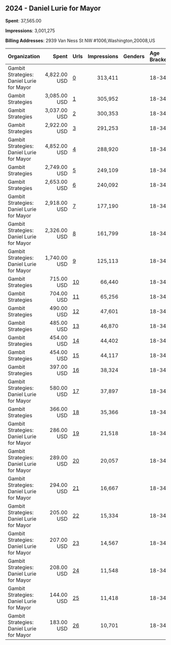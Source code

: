 ## 2024 - Daniel Lurie for Mayor 
**Spent**: 37,565.00

**Impressions**: 3,001,275

**Billing Addresses**: 2939 Van Ness St NW #1006,Washington,20008,US

|Organization|Spent|Urls|Impressions|Genders|Age Brackets|Country Codes|
|:---|---:|:---|---:|:---|:---|:---|
|Gambit Strategies: Daniel Lurie for Mayor|4,822.00 USD|[0](https://www.snap.com/political-ads/asset/90413b9e2a087a9c49630a9e265d4f5f7b66fdebdabb42b15bd95ef45d71df4a?mediaType=mp4)|313,411||18-34|united states|
|Gambit Strategies|3,085.00 USD|[1](https://www.snap.com/political-ads/asset/f2ca4deed3db04e607b01da07d7932815f7ff123e0354f95ee8ea5627a0837f9?mediaType=png)|305,952||18-34|united states|
|Gambit Strategies|3,037.00 USD|[2](https://www.snap.com/political-ads/asset/8b8ddf66bc8e8c2d5d18752bfa0ac2c4f196d3ce1a1755f9dbff79460be754ae?mediaType=png)|300,353||18-34|united states|
|Gambit Strategies|2,922.00 USD|[3](https://www.snap.com/political-ads/asset/aaebade09a360b8365f08642100265f65678de575bee3ff292a87da639a24888?mediaType=mp4)|291,253||18-34|united states|
|Gambit Strategies: Daniel Lurie for Mayor|4,852.00 USD|[4](https://www.snap.com/political-ads/asset/1798f239cf0f0b57f14dcb8a926adf717badd49670a8c6a8ce064be7115e7014?mediaType=mp4)|288,920||18-34|united states|
|Gambit Strategies|2,749.00 USD|[5](https://www.snap.com/political-ads/asset/64cec512ff53c82049b2656de76ddbf89b140b14846556b233beb8af2f1631ee?mediaType=jpg)|249,109||18-34|united states|
|Gambit Strategies|2,653.00 USD|[6](https://www.snap.com/political-ads/asset/7db09b5ef518556dcd33d4688f6638f8fc4af7a6774a4e96ceee359b3dfd1591?mediaType=mp4)|240,092||18-34|united states|
|Gambit Strategies: Daniel Lurie for Mayor|2,918.00 USD|[7](https://www.snap.com/political-ads/asset/0f7dbb23f0c97825aaedc2ce66e410b34b8aa72510c788ba2ed5d3429dd56a67?mediaType=mp4)|177,190||18-34|united states|
|Gambit Strategies: Daniel Lurie for Mayor|2,326.00 USD|[8](https://www.snap.com/political-ads/asset/d548bd761f7a7a7a39e42c817f8cdbb41de388f06cc4f9e99feb61d0a257f890?mediaType=mp4)|161,799||18-34|united states|
|Gambit Strategies: Daniel Lurie for Mayor|1,740.00 USD|[9](https://www.snap.com/political-ads/asset/ab69070d3dc5c00b87892f0761608eae108b7bfb542c5c978c689dfa0fd947d9?mediaType=mp4)|125,113||18-34|united states|
|Gambit Strategies|715.00 USD|[10](https://www.snap.com/political-ads/asset/5a232fd27528fe202b0498cdeb9f7c515ef13da1ddd80a1b47e851d6cf628807?mediaType=mp4)|66,440||18-34|united states|
|Gambit Strategies|704.00 USD|[11](https://www.snap.com/political-ads/asset/346acda712a53d20c6bf71a158ed4bca168539169eb09338b0b79b3222f6548b?mediaType=jpeg)|65,256||18-34|united states|
|Gambit Strategies|490.00 USD|[12](https://www.snap.com/political-ads/asset/987832ea71ecca62dddbdb607bcf618a3a4f1e1dfd9e5b5d57b983d61638fe4c?mediaType=mp4)|47,601||18-34|united states|
|Gambit Strategies|485.00 USD|[13](https://www.snap.com/political-ads/asset/86ed917486390a6f09157ebe13feecdab348a3f6d18be83ab9fee544fa801f56?mediaType=jpg)|46,870||18-34|united states|
|Gambit Strategies|454.00 USD|[14](https://www.snap.com/political-ads/asset/51775a086abf32f19167ebcda02b0995e704c1599d4fb5fece425dd2abf01f69?mediaType=mp4)|44,402||18-34|united states|
|Gambit Strategies|454.00 USD|[15](https://www.snap.com/political-ads/asset/b801f06db1d947a78c5ee913070777f6d83db4ce585a7ddbcfcc465bdb284c0b?mediaType=jpg)|44,117||18-34|united states|
|Gambit Strategies|397.00 USD|[16](https://www.snap.com/political-ads/asset/7d23b877b15f5608e0ae516ecd94abd05bc297fcf8f0d4cc166775026e79eba1?mediaType=jpg)|38,324||18-34|united states|
|Gambit Strategies: Daniel Lurie for Mayor|580.00 USD|[17](https://www.snap.com/political-ads/asset/11294b36023acd8bebd537d9729927bb9ee6b006f35e75f1d082d7ef4b8b970e?mediaType=mp4)|37,897||18-34|united states|
|Gambit Strategies|366.00 USD|[18](https://www.snap.com/political-ads/asset/7f1704f6f2274fce02cfedeaeea17fa88d27ce5d84ff5f8c496c354d1798dac2?mediaType=jpg)|35,366||18-34|united states|
|Gambit Strategies: Daniel Lurie for Mayor|286.00 USD|[19](https://www.snap.com/political-ads/asset/001d70fbd324fb89f4691af207e25dc530cebcf04e107f1ae03627be33f389a4?mediaType=mp4)|21,518||18-34|united states|
|Gambit Strategies: Daniel Lurie for Mayor|289.00 USD|[20](https://www.snap.com/political-ads/asset/8a548b819c1225ab390261637651ba515321ed822d5b95342bd47c0cfb1ba4e8?mediaType=mp4)|20,057||18-34|united states|
|Gambit Strategies: Daniel Lurie for Mayor|294.00 USD|[21](https://www.snap.com/political-ads/asset/2083989fc7862781ad36a802fb4b648b4803afe1a938c35fcf77bdfb37f4f521?mediaType=mp4)|16,667||18-34|united states|
|Gambit Strategies: Daniel Lurie for Mayor|205.00 USD|[22](https://www.snap.com/political-ads/asset/fe5fd1d2d5fc96abc04a9d042f74ce18638cf004db3db1f58bad865645edd981?mediaType=mp4)|15,334||18-34|united states|
|Gambit Strategies: Daniel Lurie for Mayor|207.00 USD|[23](https://www.snap.com/political-ads/asset/ecca2ce724ead7d71c097e7c207b62ce59e0b5f7a65d54c10971b1a0b4cd6ec1?mediaType=mp4)|14,567||18-34|united states|
|Gambit Strategies: Daniel Lurie for Mayor|208.00 USD|[24](https://www.snap.com/political-ads/asset/304f36c265a7b3ac2379cc054134798b4431fa69fe89f3b51591d2151403e4e6?mediaType=mp4)|11,548||18-34|united states|
|Gambit Strategies: Daniel Lurie for Mayor|144.00 USD|[25](https://www.snap.com/political-ads/asset/2a9607a5f9a423e326dc108549244afca2ce8815348610709ea0933e984cac8a?mediaType=mp4)|11,418||18-34|united states|
|Gambit Strategies: Daniel Lurie for Mayor|183.00 USD|[26](https://www.snap.com/political-ads/asset/1caafd3d7c5bd64d23136e7d3cda029a7ca726df07c20fd28b4c22f730ea5e18?mediaType=mp4)|10,701||18-34|united states|
